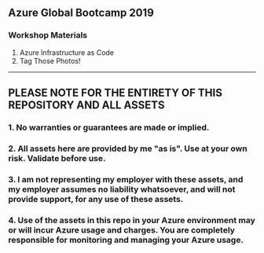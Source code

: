 ## Azure Global Bootcamp 2019
### Workshop Materials

1. Azure Infrastructure as Code
2. Tag Those Photos!

----------------------------------------------

## PLEASE NOTE FOR THE ENTIRETY OF THIS REPOSITORY AND ALL ASSETS
### 1. No warranties or guarantees are made or implied.
### 2. All assets here are provided by me "as is". Use at your own risk. Validate before use.
### 3. I am not representing my employer with these assets, and my employer assumes no liability whatsoever, and will not provide support, for any use of these assets.
### 4. Use of the assets in this repo in your Azure environment may or will incur Azure usage and charges. You are completely responsible for monitoring and managing your Azure usage.
